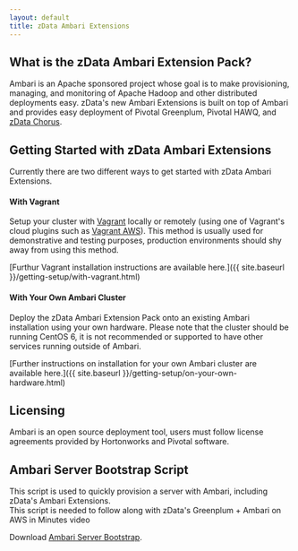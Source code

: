 ```yaml
---
layout: default
title: zData Ambari Extensions
---
```


What is the zData Ambari Extension Pack?
----------------------------------------

Ambari is an Apache sponsored project whose goal is to make provisioning, managing, and monitoring of Apache Hadoop and other distributed deployments easy. zData's new Ambari Extensions is built on top of Ambari and provides easy deployment of Pivotal Greenplum, Pivotal HAWQ, and [zData Chorus](http://www.zdatainc.com/zdata-chorus).

Getting Started with zData Ambari Extensions
--------------------------------------------

Currently there are two different ways to get started with zData Ambari Extensions.

#### With Vagrant
Setup your cluster with [Vagrant](https://www.vagrantup.com/) locally or remotely (using one of Vagrant's cloud plugins such as [Vagrant AWS](https://github.com/mitchellh/vagrant-aws)). This method is usually used for demonstrative and testing purposes, production environments should shy away from using this method.

[Furthur Vagrant installation instructions are available here.]({{ site.baseurl }}/getting-setup/with-vagrant.html)

#### With Your Own Ambari Cluster
Deploy the zData Ambari Extension Pack onto an existing Ambari installation using your own hardware. Please note that the cluster should be running CentOS 6, it is not recommended or supported to have other services running outside of Ambari.

[Further instructions on installation for your own Ambari cluster are available here.]({{ site.baseurl }}/getting-setup/on-your-own-hardware.html)

Licensing
---------
Ambari is an open source deployment tool, users must follow license agreements provided by Hortonworks and Pivotal software.

Ambari Server Bootstrap Script
------------------------------
This script is used to quickly provision a server with Ambari, including zData's Ambari Extensions.  
This script is needed to follow along with zData's Greenplum + Ambari on AWS in Minutes video

Download [Ambari Server Bootstrap](https://s3-us-west-2.amazonaws.com/zdata-ambari/artifacts/provisioning/aws/ambari-server-bootstrap.sh).
